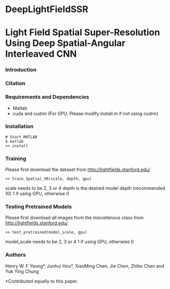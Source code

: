 # DeepLightFieldSSR

# Light Field Spatial Super-Resolution Using Deep Spatial-Angular Interleaved CNN

### Introduction

### Citation

### Requirements and Dependencies

- Matlab
- cuda and cudnn (For GPU. Please modify install.m if not using cudnn)

### Installation

    # Start MATLAB
    $ matlab
    >> install

### Training

Please first download the dataset from http://lightfields.stanford.edu/

    >> train_Spatial_SR(scale, depth, gpu)

scale needs to be 2, 3 or 4
depth is the desired model depth (recommended 10)
1 if using GPU, otherwise 0

### Testing Pretrained Models

Please first download all images from the miscellenous class from http://lightfields.stanford.edu/

    >> test_pretrained(model_scale, gpu)

model_scale needs to be 2, 3 or 4
1 if using GPU, otherwise 0

### Authors

Henry W. F Yeung*, Junhui Hou*, XiaoMing Chen, Jie Chen, Zhibo Chen and Yuk Ying Chung

*Contributed equally to this paper.
